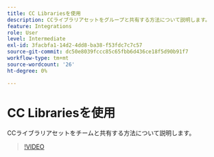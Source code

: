 ```yaml
---
title: CC Librariesを使用
description: CCライブラリアセットをグループと共有する方法について説明します。
feature: Integrations
role: User
level: Intermediate
exl-id: 3facbfa1-14d2-4dd8-ba38-f53fdc7c7c57
source-git-commit: dc50e8039fccc85c65fbb6d436ce18f5d90b91f7
workflow-type: tm+mt
source-wordcount: '26'
ht-degree: 0%

---
```


# CC Librariesを使用

CCライブラリアセットをチームと共有する方法について説明します。

>[!VIDEO](https://video.tv.adobe.com/v/3420227?quality=12&learn=on&hidetitle=true)
